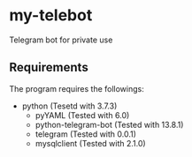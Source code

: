# my-telebot
Telegram bot for private use

## Requirements
The program requires the followings:

- python (Tesetd with 3.7.3)
  - pyYAML (Tested with 6.0)
  - python-telegram-bot (Tested with 13.8.1)
  - telegram (Tested with 0.0.1)
  - mysqlclient (Tested with 2.1.0)